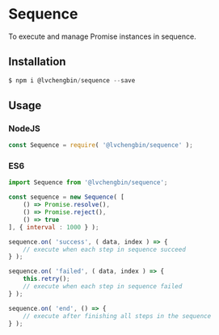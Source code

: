 # Sequence

To execute and manage Promise instances in sequence.

## Installation

```js
$ npm i @lvchengbin/sequence --save
```

## Usage

### NodeJS

```js
const Sequence = require( '@lvchengbin/sequence' );
```

### ES6

```js
import Sequence from '@lvchengbin/sequence';
```

```js
const sequence = new Sequence( [
    () => Promise.resolve(),
    () => Promise.reject(),
    () => true
], { interval : 1000 } );

sequence.on( 'success', ( data, index ) => {
    // execute when each step in sequence succeed
} ); 

sequence.on( 'failed', ( data, index ) => {
    this.retry();
    // execute when each step in sequence failed
} );

sequence.on( 'end', () => {
    // execute after finishing all steps in the sequence
} );
```


